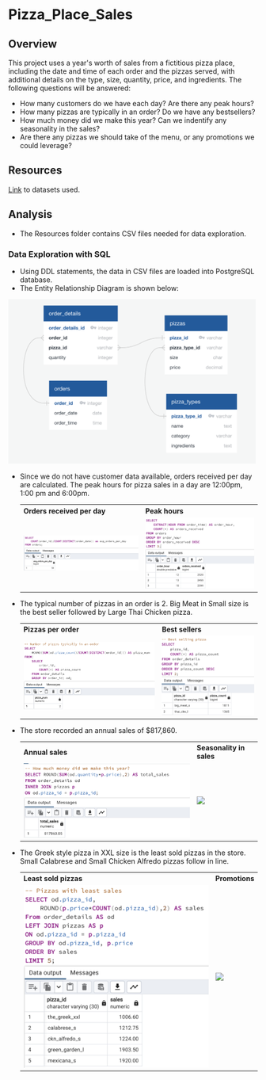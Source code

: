 # Pizza_Place_Sales

## Overview

This project uses a year's worth of sales from a fictitious pizza place, including the date and time of each order and the pizzas served, with additional details on the type, size, quantity, price, and ingredients. The following questions will be answered:
- How many customers do we have each day? Are there any peak hours?
- How many pizzas are typically in an order? Do we have any bestsellers?
- How much money did we make this year? Can we indentify any seasonality in the sales?
- Are there any pizzas we should take of the menu, or any promotions we could leverage?

## Resources

[Link](https://www.mavenanalytics.io/data-playground) to datasets used.

## Analysis

- The Resources folder contains CSV files needed for data exploration. 

### Data Exploration with SQL

- Using DDL statements, the data in CSV files are loaded into PostgreSQL database.
- The Entity Relationship Diagram is shown below:

 <img src="Resources/images/pizza_sales_erd.png" width="500"/>

- Since we do not have customer data available, orders received per day are calculated. The peak hours for pizza sales in a day are 12:00pm, 1:00 pm and 6:00pm. 
  <table>
   <tr>
     <th>Orders received per day</th>
      <th>Peak hours</th>
    </tr>
    <tr>
     <td><img src="Resources/images/orders_per_day.png" width="500"/></td>
      <td><img src="Resources/images/peak_hours_per_day.png" width="500"/></td>
    </tr>
  </table>

- The typical number of pizzas in an order is 2. Big Meat in Small size is the best seller followed by Large Thai Chicken pizza.   
  <table>
   <tr>
      <th>Pizzas per order</th>
      <th>Best sellers</th>
    </tr>
    <tr>
      <td><img src="Resources/images/pizza_numbers.png" width="600"/></td>
      <td><img src="Resources/images/pizza_bestsellers.png" width="400"/></td>
    </tr>
  </table>

- The store recorded an annual sales of $817,860.
  <table>
    <tr>
     <th>Annual sales</th>
      <th>Seasonality in sales</th>
    </tr>
    <tr>
      <td><img src="Resources/images/sales.png" width="500"/></td>
      <td><img src="Resources/images/seasonality.png" width="500"/></td>
    </tr>
  </table>

- The Greek style pizza in XXL size is the least sold pizzas in the store. Small Calabrese and Small Chicken Alfredo pizzas follow in line. 
  <table>
   <tr>
      <th>Least sold pizzas</th>
      <th>Promotions</th>
    </tr>
    <tr>
      <td><img src="Resources/images/least_sold.png" width="500"/></td>
      <td><img src="Resources/images/promotions.png" width="500"/></td>
    </tr>
  </table>

